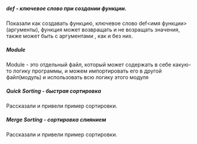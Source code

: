 <h5> 
def - ключевое слово при создании функции.
</h5>
<p>Показали как создавать функцию,
ключевое слово def<имя функции>(аргументы),
функция может возвращать и не возращать значения,
также может быть с аргументами , как и без них.
</p>
<h5>
Module
</h5>
<p>
Module - это отдельный файл, который может содержать в себе какую-то логику программы, и можем импортировать его в другой файл(модуль) и использовать всю логику этого модуля
</p>

<h5>Quick Sorting - быстрая сортировка</h5>
<p>
Рассказали и привели пример сортировки.
</p>
<h5>Merge Sorting - сортировка слиянием</h5>
<p>
Рассказали и привели пример сортировки.
</p>
